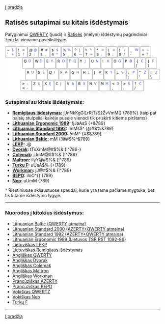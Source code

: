[Į pradžią](../README.md)


Ratisės sutapimai su kitais išdėstymais
---------------------------------------

Palyginimui [QWERTY](https://en.wikipedia.org/wiki/QWERTY#/media/File:KB_United_States.svg) (juodi) ir [Ratisės](images/ratise_pagrindiniai_zenklai.png) (mėlyni) išdėstymų pagrindiniai ženklai viename paveikslėjyje:

![QWERTY ir Ratisė](images/qwerty-ratise.png)


### Sutapimai su kitais išdėstymais:

- __[Remigijaus išdėstymas](images/remigijaus.png):__ jJnNkKgGlLrRtTsSžŽvVmM() {789%} (taip pat balsių stulpeliai kairėje pusėje vienodi tik priskirti kitiems pirštams)
- __[Lithuanian Ergonomic 1989](images/LTSR_RST_1092-89.png):__ !jJaAsS {+&789}
- __[Lithuanian Standard 1992](https://www.registrucentras.lt/litwin/kbdlta.gif):__ !mMšŠ^ {@#$%&789}
- __[Lithuanian Standard 2000](https://www.registrucentras.lt/litwin/kbdlts.gif):__ !mM^ {#$&789}
- __[Lithuanian Baltic](https://www.registrucentras.lt/litwin/kbdlt1.gif):__ mM {!@#$%^&789}
- __[LEKP](https://lekp.info/images/lekp.png):__ .@
- __[Dvorak](https://en.wikipedia.org/wiki/Dvorak_keyboard_layout#/media/File:KB_United_States_Dvorak.svg):__ tTxXmM@#$%& {!^789-}
- __[Colemak](https://colemak.com/wiki/images/6/6c/Colemak2.png):__ jJmM@#$%& {!^789}
- __[Maltron](https://upload.wikimedia.org/wikipedia/commons/5/56/KB_Maltron_3D_US.svg):__ iIyY@#$%& {!^789}
- __[Turkų F](https://en.wikibooks.org/wiki/Turkish/Computing_in_Turkish#/media/File:KB_Turkey_f_yeni.svg):__ uUaA$% {+!789}
- __[Workman](https://en.wikipedia.org/wiki/Keyboard_layout#/media/File:KB_English_Workman.svg):__ jJ@#$%& {!^789}
- __[BEPO](https://en.wikipedia.org/wiki/B%C3%89PO#/media/File:KB_French_B%C3%89PO-NF_Z71-300.svg):__ iIoO^{} {789}
- __[Neo](https://en.wikipedia.org/wiki/Neo_(keyboard_layout)#/media/File:Neo_2.0-Tastaturbelegung_Ebene1.svg):__ uUmM {789}

† Riestiniuose skliaustuose spaudai, kurie yra tame pačiame mygtuke, bet tik kitame išdėstymo lygyje.

--------------------------------------------------------------------

### Nuorodos į kitokius išdėstymus:

- [Lithuanian Baltic (QWERTY atmaina)](https://www.registrucentras.lt/litwin/keyboard.html)
- [Lithuanian Standard 2000 (AZERTY+QWERTY atmaina)](http://www.ims.mii.lt/klav/)
- [Lithuanian Standard 1992 (AZERTY+QWERTY atmaina)](https://www.registrucentras.lt/litwin/keyboard.html)
- [Lithuanian Ergonomic 1989 (Lietuvos TSR RST 1092-89)](https://lekp.info/RST1092)
- [Lietuviškas LEKP](https://lekp.info/)
- [Lietuviškas Remigijaus išdėstymas](https://web.archive.org/web/20080315055411/http://pradmenes.net/tekstu_katalogas/remigijus/klaviatura.html)
- [Angliškas QWERTY](https://en.wikipedia.org/wiki/QWERTY)
- [Angliškas Dvorak](https://en.wikipedia.org/wiki/Dvorak_keyboard_layout)
- [Angliškas Colemak](https://en.wikipedia.org/wiki/Colemak)
- [Angliškas Maltron](https://en.wikipedia.org/wiki/Maltron)
- [Angliškas Workman](https://en.wikipedia.org/wiki/Keyboard_layout#Workman)
- [Prancūziškas AZERTY](https://en.wikipedia.org/wiki/AZERTY)
- [Prancūziškas BEPO](https://en.wikipedia.org/wiki/B%C3%89PO)
- [Vokiškas QWERTZ](https://en.wikipedia.org/wiki/QWERTZ)
- [Vokiškas Neo](https://en.wikipedia.org/wiki/Neo_(keyboard_layout))
- [Turkų F](https://kbdlayout.info/KBDTUF/)

--------------------------------------------------------------------

[Į pradžią](../README.md)
